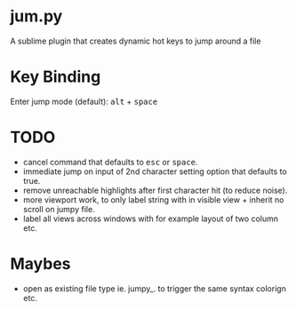jum.py
======

A sublime plugin that creates dynamic hot keys to jump around a file

Key Binding
===
Enter jump mode (default): <kbd>alt</kbd> + <kbd>space</kbd>

TODO
===
* cancel command that defaults to <kbd>esc</kbd> or <kbd>space</kbd>.
* immediate jump on input of 2nd character setting option that defaults to true.
* remove unreachable highlights after first character hit (to reduce noise).
* more viewport work, to only label string with in visible view + inherit no scroll on jumpy file.
* label all views across windows with for example layout of two column etc.

Maybes
===
* open as existing file type ie. jumpy_<filename>.<ext> to trigger the same syntax colorign etc.

